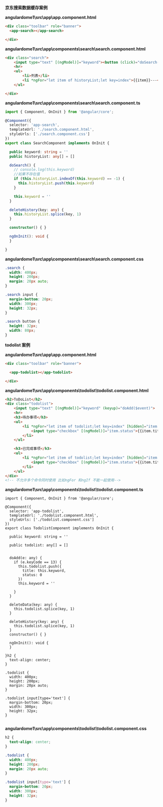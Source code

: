 **京东搜索数据缓存案例**

**angulardome1\src\app\app.component.html**

```html
<div class="toolbar" role="banner">
  <app-search></app-search>

</div>
```

**angulardome1\src\app\components\search\search.component.html**

```html
<div class="search">
    <input type="text" [(ngModel)]="keyword"><button (click)="doSearch()">搜索</button>
    <hr>
    <ul>
        <li>列表</li>
        <li *ngFor="let item of historyList;let key=index">{{item}}---<button (click)="deleteHistory(key)">X</button></li>
    </ul>

</div>
```

**angulardome1\src\app\components\search\search.component.ts**

```ts
import { Component, OnInit } from '@angular/core';

@Component({
  selector: 'app-search',
  templateUrl: './search.component.html',
  styleUrls: ['./search.component.css']
})
export class SearchComponent implements OnInit {

  public keyword: string = ''
  public historyList: any[] = []

  doSearch() {
    // console.log(this.keyword)
    //如果不存在值
    if (this.historyList.indexOf(this.keyword) == -1) {
      this.historyList.push(this.keyword)
    }

    this.keyword = ''
  }

  deleteHistory(key: any) {
    this.historyList.splice(key, 1)
  }

  constructor() { }

  ngOnInit(): void {
  }

}

```

**angulardome1\src\app\components\search\search.component.css**

```css
.search {
  width: 400px;
  height: 200px;
  margin: 20px auto;
}

.search input {
  margin-bottom: 20px;
  width: 300px;
  height: 32px;
}

.search button {
  height: 32px;
  width: 80px;
}

```

**todolist 案例**

**angulardome1\src\app\app.component.html**

```html
<div class="toolbar" role="banner">

  <app-todolist></app-todolist>

</div>
```

**angulardome1\src\app\components\todolist\todolist.component.html**

```html
<h2>ToDoList</h2>
<div class="todolist">
    <input type="text" [(ngModel)]="keyword" (keyup)="doAdd($event)">
    <hr>
    <h3>待办事项</h3>
    <ul>
        <li *ngFor="let item of todolist;let key=index" [hidden]="item.status==1">
            <input type="checkbox" [(ngModel)]="item.status">{{item.title}}---- <button (click)="deleteData(key)">X</button>
        </li>
    </ul>

    <h3>已完成事项</h3>
    <ul>
        <li *ngFor="let item of todolist;let key=index" [hidden]="item.status==0">
            <input type="checkbox" [(ngModel)]="item.status">{{item.title}}---- <button (click)="deleteData(key)">X</button>
        </li>
    </ul>
</div>
<!-- 不允许多个命令同时使用 比如ngFor 和ngIf 不能一起使用-->
```

**angulardome1\src\app\components\todolist\todolist.component.ts**

```tsx
import { Component, OnInit } from '@angular/core';

@Component({
  selector: 'app-todolist',
  templateUrl: './todolist.component.html',
  styleUrls: ['./todolist.component.css']
})
export class TodolistComponent implements OnInit {

  public keyword: string = ''

  public todolist: any[] = []


  doAdd(e: any) {
    if (e.keyCode == 13) {
      this.todolist.push({
        title: this.keyword,
        status: 0
      })
      this.keyword = ''

    }
  }

  deleteData(key: any) {
    this.todolist.splice(key, 1)
  }

  deleteHistory(key: any) {
    this.todolist.splice(key, 1)
  }
  constructor() { }

  ngOnInit(): void {
  }

}h2 {
  text-align: center;
}

.todolist {
  width: 400px;
  height: 200px;
  margin: 20px auto;
}

.todolist input[type='text'] {
  margin-bottom: 20px;
  width: 300px;
  height: 32px;
}


```

**angulardome1\src\app\components\todolist\todolist.component.css**

```css
h2 {
  text-align: center;
}

.todolist {
  width: 400px;
  height: 200px;
  margin: 20px auto;
}

.todolist input[type='text'] {
  margin-bottom: 20px;
  width: 300px;
  height: 32px;
}

```

